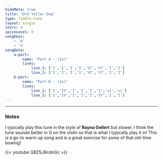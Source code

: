 ```yaml
---
hideMeta: true
title: "Old Yeller Dog"
type: fiddle-tune
layout: single
stars: 4
spiceLevel: 0
songKeys:
    - 'A'
    - 'G'
songData:
    a-part:
        name: "Part A - (2x)"
        lines:
            line_1: ['I','I','I','I','V7','V7','I','I']
            line_2: ['I','I','I','I','V7','V7','I','I']
    b-part:
        name: "Part B - (2x)"
        lines:
            line_1: ['I','IV','I','I','I','I','vi','vi']
            line_2: ['I','IV','I','I','I','V7','I','I']
---
```


---
### Notes
I typically play this tune in the style of **Rayna Gellert** but slower. I think the tune sounds better in G on the violin so that is what I typically play it in! This is a go-to warm up song and is a great exercise for some of that old-time bowing!

{{< youtube Q8ZSJRcdnGc >}}